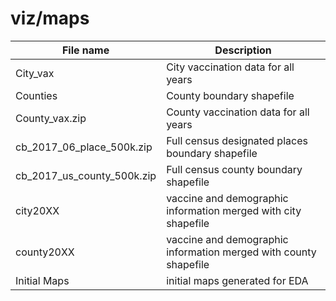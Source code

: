 # viz/maps

| File name                  | Description                                                      |
|----------------------------|------------------------------------------------------------------|
| City_vax                   | City vaccination data for all years                              |
| Counties                   | County boundary shapefile                                        |
| County_vax.zip             | County vaccination data for all years                            |
| cb_2017_06_place_500k.zip  | Full census designated places boundary shapefile                 |
| cb_2017_us_county_500k.zip | Full census county boundary shapefile                            |
| city20XX                   | vaccine and demographic information merged with city shapefile   |
| county20XX                 | vaccine and demographic information merged with county shapefile |
| Initial Maps               | initial maps generated for EDA                                   |
